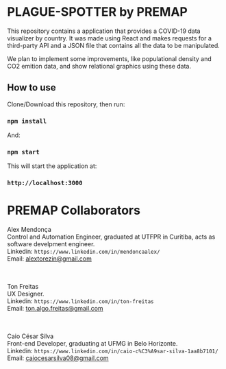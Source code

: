 # PLAGUE-SPOTTER by PREMAP

This repository contains a application that provides a COVID-19 data visualizer by country. It was made using React and makes requests for a third-party API and a JSON file that contains all the data to be manipulated. <br />

We plan to implement some improvements, like populational density and CO2 emition data, and show relational graphics using these data.

## How to use

Clone/Download this repository, then run:

### `npm install`

And:

### `npm start`

This will start the application at:

### `http://localhost:3000`

# PREMAP Collaborators

Alex Mendonça<br />
Control and Automation Engineer, graduated at UTFPR in Curitiba, acts as software develpment engineer.<br />
Linkedin: `https://www.linkedin.com/in/mendoncaalex/`<br />
Email: alextorezin@gmail.com <br />
<br />
<br />

Ton Freitas<br />
UX Designer.<br />
Linkedin: `https://www.linkedin.com/in/ton-freitas`<br />
Email: ton.algo.freitas@gmail.com <br />
<br />
<br />

Caio César Silva<br />
Front-end Developer, graduating at UFMG in Belo Horizonte.<br />
Linkedin: `https://www.linkedin.com/in/caio-c%C3%A9sar-silva-1aa8b7101/`<br />
Email: caiocesarsilva08@gmail.com <br />
<br />
<br />
